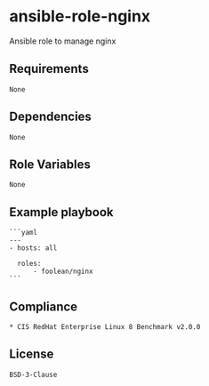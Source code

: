 # ansible-role-nginx

Ansible role to manage nginx


## Requirements

    None


## Dependencies

    None


## Role Variables

    None


## Example playbook

    ```yaml
    ---
    - hosts: all

      roles:
          - foolean/nginx
    ```


## Compliance

    * CIS RedHat Enterprise Linux 8 Benchmark v2.0.0


## License

    BSD-3-Clause
